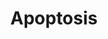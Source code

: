 ---
annotations:
- id: PW:0000004
  parent: regulatory pathway
  type: Pathway Ontology
  value: regulatory pathway
authors:
- MaintBot
- MartijnVanIersel
- Khanspers
- Mkutmon
- LWackers
description: Apoptosis is a distinct form of cell death that is functionally and morphologically
  different from necrosis. Nuclear chromatin condensation, cytoplasmic shrinking,
  dilated endoplasmic reticulum, and membrane blebbing characterize apoptosis in general.
  Mitochondria remain morphologically unchanged. In 1972 Kerr et al introduced the
  concept of apoptosis as a distinct form of "cell-death", and the mechanisms of various
  apoptotic pathways are still being revealed today.
last-edited: 2018-01-19
organisms:
- Danio rerio
redirect_from:
- /index.php/Pathway:WP1351
- /instance/WP1351
revision: null
schema-jsonld:
- '@context': https://schema.org/
  '@id': https://wikipathways.github.io/pathways/WP1351.html
  '@type': Dataset
  creator:
    '@type': Organization
    name: WikiPathways
  description: Apoptosis is a distinct form of cell death that is functionally and
    morphologically different from necrosis. Nuclear chromatin condensation, cytoplasmic
    shrinking, dilated endoplasmic reticulum, and membrane blebbing characterize apoptosis
    in general. Mitochondria remain morphologically unchanged. In 1972 Kerr et al
    introduced the concept of apoptosis as a distinct form of "cell-death", and the
    mechanisms of various apoptotic pathways are still being revealed today.
  keywords:
  - BAK1
  - BBC3
  - BCL2L11
  - BCL2L2
  - BID
  - BX511080.1
  - CASP10
  - HRK
  - MIR29A
  - MIR29B1
  - MIR29B2
  - PMAIP1
  - akt1
  - apaf1
  - bada
  - bcl2a
  - bcl2l1
  - birc2
  - birc5a
  - bnip3la
  - boka
  - casp2
  - casp3b
  - casp6
  - casp7
  - casp8l1
  - casp9
  - cdkn2a/b
  - cflara
  - chuk
  - cradd
  - cycsa
  - dffa
  - dffb
  - diabloa
  - fadd
  - fas
  - faslg
  - hells
  - igf1
  - igf1ra
  - igf2a
  - ikbkb
  - ikbkg
  - irf2a
  - irf3
  - irf4b
  - irf5
  - irf6
  - irf7
  - jun
  - map2k4a
  - map3k1
  - mapk10
  - mcl1a
  - mdm2
  - myca
  - nfkb1
  - nfkbiab
  - nfkbib
  - nfkbie
  - pik3r1
  - prf1.2
  - rela
  - ripk1l
  - scaf11
  - si:ch211-112c15.8
  - si:ch211-165b19.5
  - tnfb
  - tnfrsf1a
  - tnfrsf1b
  - tnfrsf21
  - tnfrsfa
  - tnfsf10
  - tp53
  - tp63
  - tp73
  - tradd
  - traf1
  - traf3
  - txndc15
  - unm_sa808
  - xiap
  - zgc:171731
  license: CC0
  name: Apoptosis
seo: CreativeWork
title: Apoptosis
wpid: WP1351
---